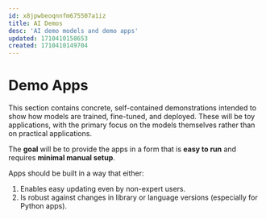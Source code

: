 ```yaml
---
id: x8jpwbeoqnnfm675507a1iz
title: AI Demos
desc: 'AI demo models and demo apps'
updated: 1710410158653
created: 1710410149704
---
```


# Demo Apps

This section contains concrete, self-contained demonstrations intended to show how models are trained, fine-tuned, and deployed. These will be toy applications, with the primary focus on the models themselves rather than on practical applications. 

The **goal** will be to provide the apps in a form that is **easy to run** and requires **minimal manual setup**. 

Apps should be built in a way that either:

1. Enables easy updating even by non-expert users. 
2. Is robust against changes in library or language versions (especially for Python apps).